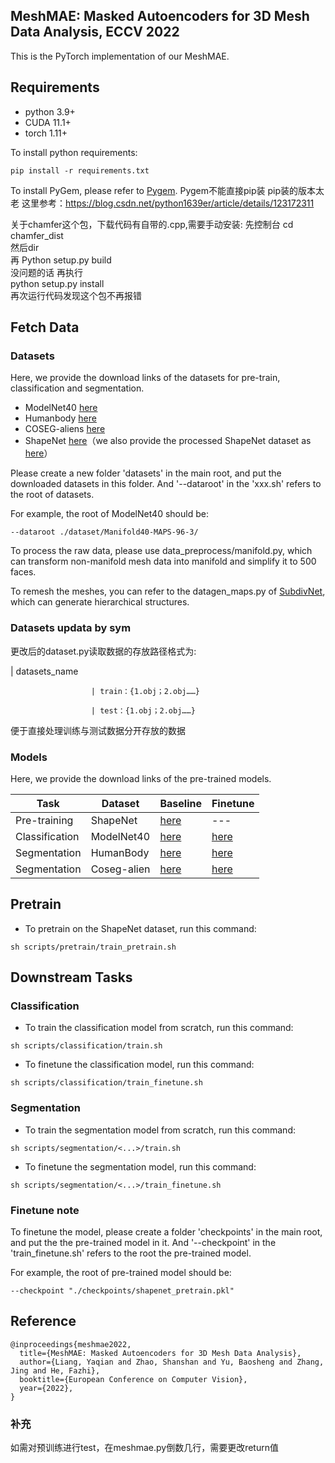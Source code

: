 ## MeshMAE: Masked Autoencoders for 3D Mesh Data Analysis, ECCV 2022
This is the PyTorch implementation of our MeshMAE.
## Requirements

* python 3.9+
* CUDA 11.1+
* torch 1.11+

To install python requirements:
```setup
pip install -r requirements.txt
```


To install PyGem, please refer to [Pygem](https://github.com/mathLab/PyGeM).
 Pygem不能直接pip装  pip装的版本太老
 这里参考：https://blog.csdn.net/python1639er/article/details/123172311
 
 
 关于chamfer这个包，下载代码有自带的.cpp,需要手动安装:
 先控制台 cd chamfer_dist    
 然后dir    
 再 Python setup.py build    
 没问题的话 再执行   
 python setup.py install   
 再次运行代码发现这个包不再报错


## Fetch Data
### Datasets
Here, we provide the download links of the datasets for pre-train, classification and segmentation. 

- ModelNet40 [here](https://drive.google.com/file/d/1Cf5zQqN-kAXF7OiZZ0hNNPT59J-Ijy-i/view?usp=sharing)
- Humanbody [here](https://drive.google.com/file/d/1XaqMC8UrIZ_N77gN83PI3VK03G5IJskt/view?usp=sharing)
- COSEG-aliens [here](https://drive.google.com/file/d/12QCv2IUySoSzxeuvERGzgmE7YY3QzjfW/view?usp=sharing)
- ShapeNet [here](https://shapenet.org)（we also provide the processed ShapeNet dataset as [here](https://pan.baidu.com/s/1w044bIgiCMY0WXD9QviUJg?pwd=ufb9)）




Please create a new folder 'datasets' in the main root, and put the downloaded datasets in this folder. And '--dataroot' in the 'xxx.sh' refers to the root of datasets. 

For example, the root of ModelNet40 should be:

```
--dataroot ./dataset/Manifold40-MAPS-96-3/ 
```


To process the raw data, please use data_preprocess/manifold.py, which can transform non-manifold mesh data into manifold and simplify it to 500 faces.

To remesh the meshes, you can refer to the datagen_maps.py of [SubdivNet](https://github.com/lzhengning/SubdivNet), which can generate hierarchical structures.
### Datasets updata by sym
更改后的dataset.py读取数据的存放路径格式为:

| datasets_name     

                      | train：{1.obj；2.obj……}

                      | test：{1.obj；2.obj……}
                      
便于直接处理训练与测试数据分开存放的数据


### Models
Here, we provide the download links of the pre-trained models.

| Task              | Dataset        | Baseline                                                                                   | Finetune                                                                                   |      
|-------------------|----------------|--------------------------------------------------------------------------------------------|--------------------------------------------------------------------------------------------|
| Pre-training      | ShapeNet       | [here](https://drive.google.com/file/d/1MOGlOfacoRL6ZrF4AAyB6akmio4Ek3es/view?usp=sharing) |---                                                                                        |
| Classification    | ModelNet40     | [here](https://drive.google.com/file/d/1gvqqnBR9EpWmoOgbe5lINc-6pfpim-uI/view?usp=sharing) | [here](https://drive.google.com/file/d/1kuo_Wz5lFDq7RZNUCI6LhK6q0szfyqfU/view?usp=sharing) |
| Segmentation      | HumanBody      | [here](https://drive.google.com/file/d/1WgPGiVqR891UF33S8s2QlsgWwyQLuilP/view?usp=sharing) | [here](https://drive.google.com/file/d/1q7yeBpMTuHhIeKXn8K_7ofAZ9pum9xot/view?usp=sharing)                                                                                   |
| Segmentation      | Coseg-alien    | [here](https://drive.google.com/file/d/1UyDwkDtkU9eFAuv8nPT_M35Y6SnalVTI/view?usp=sharing) | [here](https://drive.google.com/file/d/1PN6PBqWaBZ4zmiq3omCkEzMNonVovfQX/view?usp=sharing) |


## Pretrain


* To pretrain on the ShapeNet dataset, run this command:
```
sh scripts/pretrain/train_pretrain.sh
```
 


## Downstream Tasks

### Classification

* To train the classification model from scratch, run this command:

```
sh scripts/classification/train.sh
```

* To finetune the classification model, run this command:
```
sh scripts/classification/train_finetune.sh
```


### Segmentation

* To train the segmentation model from scratch, run this command:

```
sh scripts/segmentation/<...>/train.sh
```

* To finetune the segmentation model, run this command:

```
sh scripts/segmentation/<...>/train_finetune.sh
```


### Finetune note 
To finetune the model, please create a folder 'checkpoints' in the main root, and put the
the pre-trained model in it. And '--checkpoint' in the 'train_finetune.sh' refers to the root the pre-trained model.

For example, the root of pre-trained model should be:

```
--checkpoint "./checkpoints/shapenet_pretrain.pkl"
```

## Reference
```
@inproceedings{meshmae2022,
  title={MeshMAE: Masked Autoencoders for 3D Mesh Data Analysis},
  author={Liang, Yaqian and Zhao, Shanshan and Yu, Baosheng and Zhang, Jing and He, Fazhi},
  booktitle={European Conference on Computer Vision},
  year={2022},
}
```
### 补充
如需对预训练进行test，在meshmae.py倒数几行，需要更改return值

